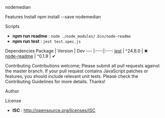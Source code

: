 nodemedian

Features
Install
npm install --save nodemedian

Scripts
 - **npm run readme** : `node ./node_modules/.bin/node-readme`
 - **npm run test** : `jest test.spec.js`

Dependencies
Package | Version | Dev
--- |:---:|:---:
[jest](https://www.npmjs.com/package/jest) | ^24.8.0 | ✖
[node-readme](https://www.npmjs.com/package/node-readme) | ^0.1.9 | ✔


Contributing
Contributions welcome; Please submit all pull requests against the master branch. If your pull request contains JavaScript patches or features, you should include relevant unit tests. Please check the Contributing Guidelines for more details. Thanks!

Author


License
 - **ISC** : http://opensource.org/licenses/ISC